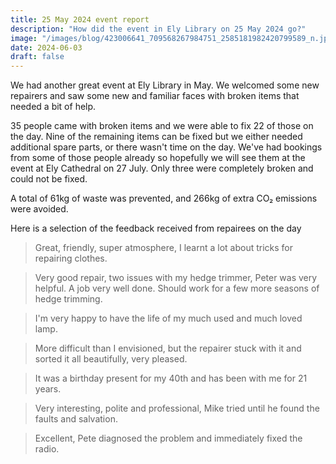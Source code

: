 ```yaml
---
title: 25 May 2024 event report
description: "How did the event in Ely Library on 25 May 2024 go?"
image: "/images/blog/423006641_709568267984751_2585181982420799589_n.jpg"
date: 2024-06-03
draft: false
---
```


We had another great event at Ely Library in May. We welcomed some new repairers and saw some new and familiar faces with broken items that needed a bit of help.

35 people came with broken items and we were able to fix 22 of those on the day. Nine of the remaining items can be fixed but we either needed additional spare parts, or there wasn't time on the day. We've had bookings from some of those people already so hopefully we will see them at the event at Ely Cathedral on 27 July. Only three were completely broken and could not be fixed.

A total of 61kg of waste was prevented, and 266kg of extra CO₂ emissions were avoided.

Here is a selection of the feedback received from repairees on the day
> Great, friendly, super atmosphere, I learnt a lot about tricks for repairing clothes.

> Very good repair, two issues with my hedge trimmer, Peter was very helpful. A job very well done. Should work for a few more seasons of hedge trimming.

> I'm very happy to have the life of my much used and much loved lamp.

> More difficult than I envisioned, but the repairer stuck with it and sorted it all beautifully, very pleased.

> It was a birthday present for my 40th and has been with me for 21 years.

> Very interesting, polite and professional, Mike tried until he found the faults and salvation.

> Excellent, Pete diagnosed the problem and immediately fixed the radio.
